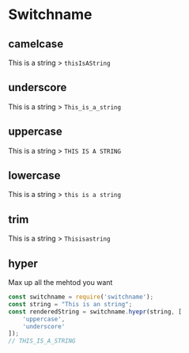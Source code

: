 # Switchname

## camelcase
This is a string > `thisIsAString`

## underscore
This is a string > `This_is_a_string`

## uppercase
This is a string > `THIS IS A STRING`

## lowercase
This is a string > `this is a string`

## trim
This is a string > `Thisisastring`

## hyper
Max up all the mehtod you want
```javascript
const switchname = require('switchname');
const string = "This is an string";
const renderedString = switchname.hyepr(string, [
    'uppercase',
    'underscore'
]);
// THIS_IS_A_STRING
```